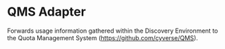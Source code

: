 # QMS Adapter

Forwards usage information gathered within the Discovery Environment to the
Quota Management System (https://github.com/cyverse/QMS).
